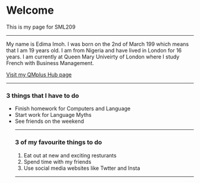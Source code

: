 <h1>Welcome</h1>
<p>This is my page for SML209</P>
<hr>

<p style= "colour:blue;"> My name is Edima Imoh. I was born on the 2nd of March 199 which means that I am 19 years old. I am from Nigeria and have lived in London for 16 years. I am currently at Queen Mary Univeirty of London where I study French with Business Management. </p> <a href="https://qmplus.qmul.ac.uk/course/view.php?id=741"> Visit my QMplus Hub page<a/>
<hr>
  
<h3>3 things that I have to do </h3>
<ul> <li>Finish homework for Computers and Language </li> <li> Start work for Language Myths </li> <li>See friends on the weekend </li> </il>
<hr>
  
<h3>3 of my favourite things to do </h3>
<ol> <li>Eat out at new and exciting resturants </li> <li>Spend time with my friends </li> <li>Use social media websites like Twtter and Insta </li> </ol>
<hr>
